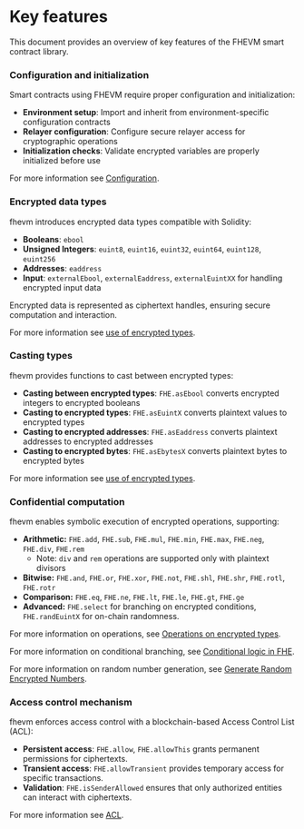 # Key features

This document provides an overview of key features of the FHEVM smart contract library.

### Configuration and initialization

Smart contracts using FHEVM require proper configuration and initialization:

- **Environment setup**: Import and inherit from environment-specific configuration contracts
- **Relayer configuration**: Configure secure relayer access for cryptographic operations
- **Initialization checks**: Validate encrypted variables are properly initialized before use

For more information see [Configuration](configure.md).

### Encrypted data types

fhevm introduces encrypted data types compatible with Solidity:

- **Booleans**: `ebool`
- **Unsigned Integers**: `euint8`, `euint16`, `euint32`, `euint64`, `euint128`, `euint256`
- **Addresses**: `eaddress`
- **Input**: `externalEbool`, `externalEaddress`, `externalEuintXX` for handling encrypted input data

Encrypted data is represented as ciphertext handles, ensuring secure computation and interaction.

For more information see [use of encrypted types](types.md).

### Casting types

fhevm provides functions to cast between encrypted types:

- **Casting between encrypted types**: `FHE.asEbool` converts encrypted integers to encrypted booleans
- **Casting to encrypted types**: `FHE.asEuintX` converts plaintext values to encrypted types
- **Casting to encrypted addresses**: `FHE.asEaddress` converts plaintext addresses to encrypted addresses
- **Casting to encrypted bytes**: `FHE.asEbytesX` converts plaintext bytes to encrypted bytes

For more information see [use of encrypted types](types.md).

### Confidential computation

fhevm enables symbolic execution of encrypted operations, supporting:

- **Arithmetic:** `FHE.add`, `FHE.sub`, `FHE.mul`, `FHE.min`, `FHE.max`, `FHE.neg`, `FHE.div`, `FHE.rem`
  - Note: `div` and `rem` operations are supported only with plaintext divisors
- **Bitwise:** `FHE.and`, `FHE.or`, `FHE.xor`, `FHE.not`, `FHE.shl`, `FHE.shr`, `FHE.rotl`, `FHE.rotr`
- **Comparison:** `FHE.eq`, `FHE.ne`, `FHE.lt`, `FHE.le`, `FHE.gt`, `FHE.ge`
- **Advanced:** `FHE.select` for branching on encrypted conditions, `FHE.randEuintX` for on-chain randomness.

For more information on operations, see [Operations on encrypted types](operations.md).&#x20;

For more information on conditional branching, see [Conditional logic in FHE](conditions.md).&#x20;

For more information on random number generation, see [Generate Random Encrypted Numbers](random.md).

### Access control mechanism

fhevm enforces access control with a blockchain-based Access Control List (ACL):

- **Persistent access**: `FHE.allow`, `FHE.allowThis` grants permanent permissions for ciphertexts.
- **Transient access**: `FHE.allowTransient` provides temporary access for specific transactions.
- **Validation**: `FHE.isSenderAllowed` ensures that only authorized entities can interact with ciphertexts.

For more information see [ACL](acl).
